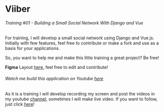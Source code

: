 # Viiber
###### Training #01 - Building a Small Social Network With Django and Vue

For training, I will develop a small social network using Django and Vue.js. Initially with few features, feel free to contribute or make a fork and use as a basis for your applications.

So, you want to help me and make this little training a great project? Be free!

**Figma** Layout [here](https://www.figma.com/file/XKVROYGqWxjfJKSwgJlxPMHo/Viiber?node-id=0%3A1), feel free to edit and contribute!

###### Watch me build this application on Youtube [here](https://www.youtube.com/playlist?list=PLOip52bf2tNB8m50zoMw3v8_F1YNxkVjV)

As it is a training I will develop recording my screen and post the videos in my youtube [channel](https://www.youtube.com/channel/UCw8cmd4KP1JdaMgjIjOH0Ow), sometimes I will make live video. If you want to follow, just click [here](https://www.youtube.com/playlist?list=PLOip52bf2tNB8m50zoMw3v8_F1YNxkVjV)!


